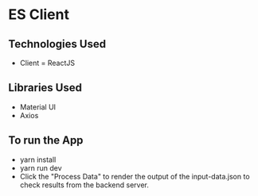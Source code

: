 # ES Client

## Technologies Used
- Client = ReactJS

## Libraries Used
- Material UI
- Axios

## To run the App
- yarn install
- yarn run dev
- Click the "Process Data" to render the output of the input-data.json to check results from the backend server.